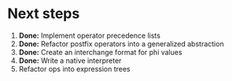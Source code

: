 # Next steps
1. **Done:** Implement operator precedence lists
2. **Done:** Refactor postfix operators into a generalized abstraction
3. **Done:** Create an interchange format for phi values
4. **Done:** Write a native interpreter
5. Refactor ops into expression trees
